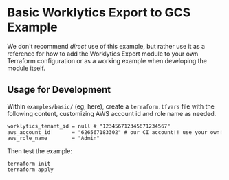 # Basic Worklytics Export to GCS Example

We don't recommend *direct* use of this example, but rather use it as a reference for how to add
the Worklytics Export module to your own Terraform configuration or as a working example when
developing the module itself.


## Usage for Development

Within `examples/basic/` (eg, here), create a `terraform.tfvars` file with the following content,
customizing  AWS account id and role name as needed.

```hcl
worklytics_tenant_id = null # "123456712345671234567"
aws_account_id       = "626567183302" # our CI account!! use your own!
aws_role_name        = "Admin"
```

Then test the example:

```shell
terraform init
terraform apply
```
